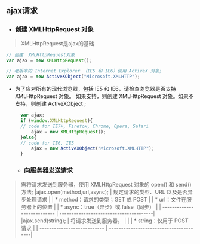 ## ajax请求

* ### 创建 XMLHttpRequest 对象
> XMLHttpRequest是ajax的基础

```javascript
// 创建  XMLHttpRequest对象
var ajax = new XMLHttpRequest();

// 老版本的 Internet Explorer （IE5 和 IE6）使用 ActiveX 对象;
var ajax = new ActiveXObject("Microsoft.XMLHTTP");
```
* 为了应对所有的现代浏览器，包括 IE5 和 IE6，请检查浏览器是否支持 XMLHttpRequest 对象。
  如果支持，则创建 XMLHttpRequest 对象。如果不支持，则创建 ActiveXObject ;
  ```javascript
    var ajax;
    if (window.XMLHttpRequest){
    // code for IE7+, Firefox, Chrome, Opera, Safari
        ajax = new XMLHttpRequest();
    }else{
    // code for IE6, IE5
        ajax = new ActiveXObject("Microsoft.XMLHTTP");
    }
  ```

  * ### 向服务器发送请求
> 需将请求发送到服务器，使用 XMLHttpRequest 对象的 open() 和 send() 方法;
|ajax.open(method,url,async); | 规定请求的类型、URL 以及是否异步处理请求 |
                              | * method：请求的类型；GET 或 POST       |
                              | * url：文件在服务器上的位置             |
                              | * async：true（异步）或 false（同步）   |
| --------------------------- | ---------------------------------------|
|ajax.send(string);           | 将请求发送到服务器。                    |
|                             | * string：仅用于 POST 请求              |
| --------------------------- | ---------------------------------------|
